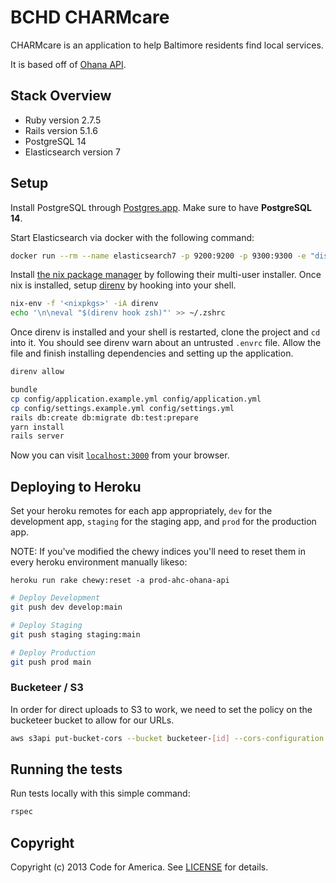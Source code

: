 # BCHD CHARMcare

CHARMcare is an application to help Baltimore residents find local services.

It is based off of [Ohana API](https://github.com/codeforamerica/ohana-api).

## Stack Overview

* Ruby version 2.7.5
* Rails version 5.1.6
* PostgreSQL 14
* Elasticsearch version 7

## Setup

Install PostgreSQL through [Postgres.app](https://postgresapp.com/). Make sure to have **PostgreSQL 14**.

Start Elasticsearch via docker with the following command:

```bash
docker run --rm --name elasticsearch7 -p 9200:9200 -p 9300:9300 -e "discovery.type=single-node" -e "xpack.security.enabled=true" -e "ELASTIC_PASSWORD=password"  elasticsearch:7.17.0
```

Install [the nix package manager](https://nixos.org/download.html#nix-install-macos) by following their multi-user installer. Once nix is installed, setup [direnv](https://direnv.net/) by hooking into your shell.

```bash
nix-env -f '<nixpkgs>' -iA direnv
echo '\n\neval "$(direnv hook zsh)"' >> ~/.zshrc
```

Once direnv is installed and your shell is restarted, clone the project and `cd` into it. You should see direnv warn about an untrusted `.envrc` file. Allow the file and finish installing dependencies and setting up the application.

```bash
direnv allow

bundle
cp config/application.example.yml config/application.yml
cp config/settings.example.yml config/settings.yml
rails db:create db:migrate db:test:prepare
yarn install
rails server
```

Now you can visit [`localhost:3000`](http://localhost:3000) from your browser.

## Deploying to Heroku

Set your heroku remotes for each app appropriately, `dev` for the development app, `staging` for the staging app, and `prod` for the production app.

NOTE: If you've modified the chewy indices you'll need to reset them in every heroku environment manually likeso:

```
heroku run rake chewy:reset -a prod-ahc-ohana-api
```

```bash
# Deploy Development
git push dev develop:main

# Deploy Staging
git push staging staging:main

# Deploy Production
git push prod main
```

### Bucketeer / S3

In order for direct uploads to S3 to work, we need to set the policy on the bucketeer bucket to allow for our URLs.

```bash
aws s3api put-bucket-cors --bucket bucketeer-[id] --cors-configuration file://bucketeer-cors.json
```

## Running the tests

Run tests locally with this simple command:

```bash
rspec
```

## Copyright

Copyright (c) 2013 Code for America. See [LICENSE](https://github.com/codeforamerica/ohana-api/blob/master/LICENSE.md) for details.
